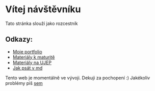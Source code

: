 # Vítej návštěvníku
Tato stránka slouží jako rozcestník
## Odkazy:
* [Moje portfolio](https://akuraksa.github.io/portfolio/index.html)
* [Materiály k maturitě](https://ujepcz-my.sharepoint.com/:f:/g/personal/st98395_students_ujep_cz/Ek-gbxFZfstFrUa8Yl0uUckBYqQJvpqqhsG6v4vmiWRwNA)
* [Materiály na UJEP](https://ujepcz-my.sharepoint.com/:f:/g/personal/st98395_students_ujep_cz/EsxAJzDi_LRCmAuxq3AqSp4BFAGc3ub9bhwoRtUFr0lN0A)
* [Jak psát v md](https://github.com/adam-p/markdown-here/wiki/Markdown-Cheatsheet)

Tento web je momentálně ve vývoji. Dekuji za pochopení :)
Jakékoliv problémy piš [sem](https://github.com/AKuraksa/akuraksa.github.io/issues)

